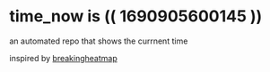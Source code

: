 # time_now is (( 1690905600145 ))

an automated repo that shows the currnent time

inspired by [breakingheatmap](https://github.com/breakingheatmap/breakingheatmap)